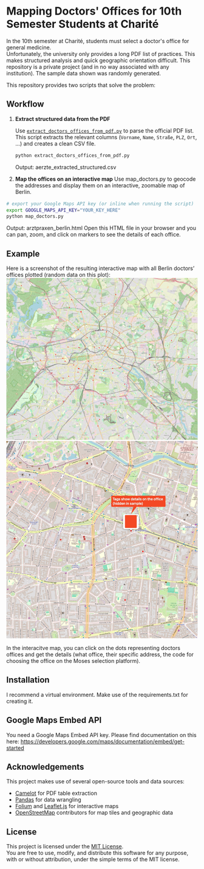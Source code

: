 # Mapping Doctors' Offices for 10th Semester Students at Charité

In the 10th semester at Charité, students must select a doctor's office for general medicine.  
Unfortunately, the university only provides a long PDF list of practices. This makes structured analysis and quick geographic orientation difficult.
This repository is a private project (and in no way associated with any institution). The sample
data shown was randomly generated.

This repository provides two scripts that solve the problem:

## Workflow

1. **Extract structured data from the PDF**

   Use [`extract_doctors_offices_from_pdf.py`](extract_doctors_offices_from_pdf.py) to parse the official PDF list.  
   This script extracts the relevant columns (`Vorname`, `Name`, `Straße`, `PLZ`, `Ort`, …) and creates a clean CSV file.

   ```bash
   python extract_doctors_offices_from_pdf.py
   ```
   Output: aerzte_extracted_structured.csv

2. **Map the offices on an interactive map**
Use map_doctors.py to geocode the addresses and display them on an interactive, zoomable map of Berlin.
```bash
# export your Google Maps API key (or inline when running the script)
export GOOGLE_MAPS_API_KEY="YOUR_KEY_HERE" 
python map_doctors.py
```
Output: arztpraxen_berlin.html
Open this HTML file in your browser and you can pan, zoom, and click on markers to see the details of each office.

## Example

Here is a screenshot of the resulting interactive map with all Berlin doctors’ offices plotted
(random data on this plot):
![Example screenshot of interactive Berlin map](media/sample_map_of_office_mapping.jpeg)
![Example screenshot of interactive Berlin map](media/zoom_example_showing_details.jpeg)


In the interacitve map, you can click on the dots representing doctors offices and get the details
(what office, their specific address, the code for choosing the office on the Moses selection
platform).



## Installation
I recommend a virtual environment. Make use of the requirements.txt for creating it.

## Google Maps Embed API
You need a Google Maps Embed API key. Please find documentation on this here: https://developers.google.com/maps/documentation/embed/get-started

## Acknowledgements

This project makes use of several open-source tools and data sources:

- [Camelot](https://camelot-py.readthedocs.io) for PDF table extraction  
- [Pandas](https://pandas.pydata.org/) for data wrangling  
- [Folium](https://python-visualization.github.io/folium/) and [Leaflet.js](https://leafletjs.com/) for interactive maps  
- [OpenStreetMap](https://www.openstreetmap.org/) contributors for map tiles and geographic data  

## License

This project is licensed under the [MIT License](LICENSE).  
You are free to use, modify, and distribute this software for any purpose, with or without attribution, under the simple terms of the MIT license.
